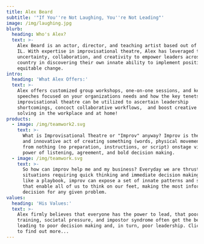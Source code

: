 ```yaml
---
title: Alex Beard
subtitle: '"If You''re Not Laughing, You''re Not Leading"'
image: /img/laughing.jpg
blurb:
  heading: Who's Alex?
  text: >-
    Alex Beard is an actor, director, and teaching artist based out of Chicago,
    IL. With expertise in improvisational theatre, Alex has leveraged the power
    uncertainty, collaboration, and creativity to empower leaders across the
    country in discovering their own innate ability to implement positive and
    equitable change.
intro:
  heading: 'What Alex Offers:'
  text: >-
    Alex offers customized group workshops, one-on-one sessions, and keynote
    speeches focused on your organizations needs and how the key tenets of
    improvisational theatre can be utilized to ascertain leadership
    shortcomings, concoct collaborative workflows,  and boost creative problem
    solving in the workplace and at home! 
products:
  - image: /img/teamwork2.svg
    text: >-
      What is Improvisational Theatre or "Improv" anyway? Improv is the simple
      and innovative act of creating something (words, physical movement, etc.)
      from nothing (no preparation, instructions, or script) onstage via the
      power of listening, agreement, and bold decision making. 
  - image: /img/teamwork.svg
    text: >-
      So how can improv help me and my business? Everyday we are thrust into
      situations requiring quick thinking and immediate decision making. Much
      like a playbook, improv can expose a set of innate patterns and skills
      that enable all of us to think on our feet, making the most informed
      decision for any given problem.
values:
  heading: 'His Values:'
  text: >-
    Alex firmly believes that everyone has the power to lead, that poor
    training, societal pressure, and impostor syndrome often get the best of us,
    leading to poor decision making and, in turn, poor leadership. Click below
    to find out more...
---
```


